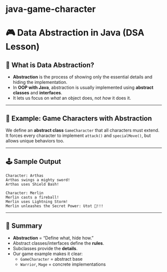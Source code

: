 # java-game-character

# 🎮 Data Abstraction in Java (DSA Lesson)

## 📌 What is Data Abstraction?

- **Abstraction** is the process of showing only the essential details and hiding the implementation.
- In **OOP with Java**, abstraction is usually implemented using **abstract classes** and **interfaces**.
- It lets us focus on _what_ an object does, not _how_ it does it.

---

## 🐾 Example: Game Characters with Abstraction

We define an **abstract class** `GameCharacter` that all characters must extend.  
It forces every character to implement `attack()` and `specialMove()`, but allows unique behaviors too.

---

## 🕹️ Sample Output

```
Character: Arthas
Arthas swings a mighty sword!
Arthas uses Shield Bash!

Character: Merlin
Merlin casts a fireball!
Merlin uses Lightning Storm!
Merlin unleashes the Secret Power: Utot 💨!!!
```

---

## 📝 Summary

- **Abstraction** = “Define what, hide how.”
- Abstract classes/interfaces define the **rules**.
- Subclasses provide the **details**.
- Our game example makes it clear:
  - `GameCharacter` = abstract base
  - `Warrior`, `Mage` = concrete implementations

